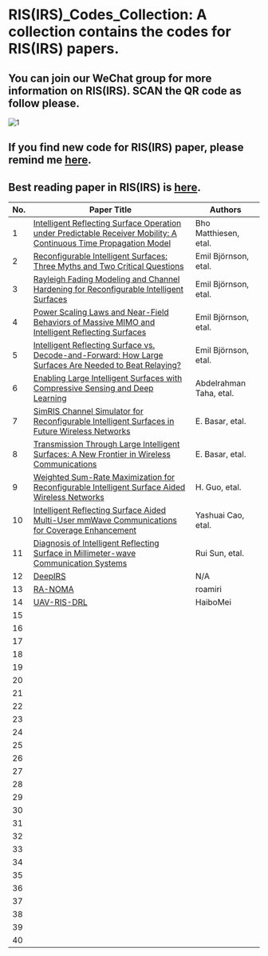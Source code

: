 # RIS(IRS)_Codes_Collection: A collection contains the codes for RIS(IRS) papers.

## You can join our WeChat group for more information on RIS(IRS). SCAN the QR code as follow please. 

![1](https://github.com/ken0225/RIS_Codes_Collection/blob/main/20210126.jpg)

## If you find new code for RIS(IRS) paper, please remind me [here](https://github.com/ken0225/RIS_Codes_Collection/issues). 

## Best reading paper in RIS(IRS) is [here](https://www.comsoc.org/publications/best-readings/reconfigurable-intelligent-surfaces).

|No.| Paper Title | Authors | 
| ------ | ------ | ------ |
|1| [Intelligent Reflecting Surface Operation under Predictable Receiver Mobility: A Continuous Time Propagation Model](https://github.com/bmatthiesen/IRS-continuous) | Bho Matthiesen, etal. | 
|2| [Reconfigurable Intelligent Surfaces: Three Myths and Two Critical Questions](https://github.com/emilbjornson/RIS-myths) | Emil Björnson, etal. | 
|3|[Rayleigh Fading Modeling and Channel Hardening for Reconfigurable Intelligent Surfaces](https://github.com/emilbjornson/RIS-fading)|Emil Björnson, etal.|
|4|[Power Scaling Laws and Near-Field Behaviors of Massive MIMO and Intelligent Reflecting Surfaces](https://github.com/emilbjornson/near-field-behavior)|Emil Björnson, etal.|
|5|[Intelligent Reflecting Surface vs. Decode-and-Forward: How Large Surfaces Are Needed to Beat Relaying?](https://github.com/emilbjornson/IRS-relaying)|Emil Björnson, etal.|
|6|[Enabling Large Intelligent Surfaces with Compressive Sensing and Deep Learning](https://github.com/Abdelrahman-Taha/LIS-DeepLearning)|Abdelrahman Taha, etal.|
|7|[SimRIS Channel Simulator for Reconfigurable Intelligent Surfaces in Future Wireless Networks](https://corelab.ku.edu.tr/simrisv2-0/)|E. Basar, etal.|
|8|[Transmission Through Large Intelligent Surfaces: A New Frontier in Wireless Communications](https://corelab.ku.edu.tr/wp-content/uploads/2019/02/LIS_BER_MATLAB_Codes.zip)|E. Basar, etal.|
|9|[Weighted Sum-Rate Maximization for Reconfigurable Intelligent Surface Aided Wireless Networks](https://github.com/guohuayan/WSR-maximization-for-RIS-system)|H. Guo, etal.|
|10|[Intelligent Reflecting Surface Aided Multi-User mmWave Communications for Coverage Enhancement](https://github.com/yashcao/Intelligent-reflecting-surface-aided-multi-user-mmWave-communications-for-coverage-enhancement)|Yashuai Cao, etal.|
|11|[Diagnosis of Intelligent Reflecting Surface in Millimeter-wave Communication Systems](https://github.com/DestinationSR/IRSdiagnosis)|Rui Sun, etal.|
|12|[DeepIRS](https://github.com/CodeCasting/DeepIRS)|N/A|
|13|[RA-NOMA](https://github.com/roamiri/RA-NOMA)|roamiri|
|14|[UAV-RIS-DRL](https://github.com/HaiboMei/UAV-RIS-DRL)|HaiboMei|
|15|[]()||
|16|[]()||
|17|[]()||
|18|[]()||
|19|[]()||
|20|[]()||
|21|[]()||
|22|[]()||
|23|[]()||
|24|[]()||
|25|[]()||
|26|[]()||
|27|[]()||
|28|[]()||
|29|[]()||
|30|[]()||
|31|[]()||
|32|[]()||
|33|[]()||
|34|[]()||
|35|[]()||
|36|[]()||
|37|[]()||
|38|[]()||
|39|[]()||
|40|[]()||

